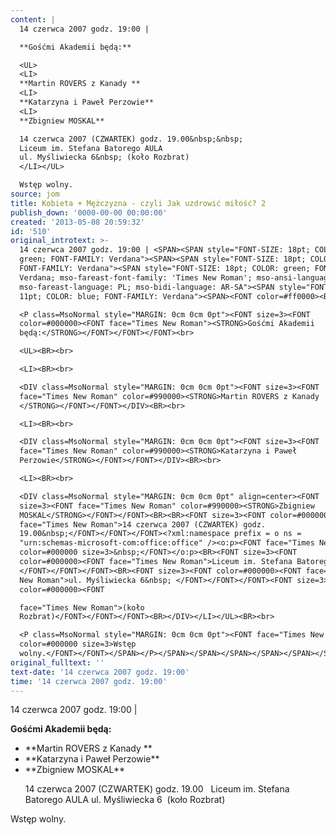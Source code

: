 ```yaml
---
content: |
  14 czerwca 2007 godz. 19:00 | 

  **Gośćmi Akademii będą:**

  <UL>
  <LI>
  **Martin ROVERS z Kanady **
  <LI>
  **Katarzyna i Paweł Perzowie**
  <LI>
  **Zbigniew MOSKAL**

  14 czerwca 2007 (CZWARTEK) godz. 19.00&nbsp;&nbsp;
  Liceum im. Stefana Batorego AULA 
  ul. Myśliwiecka 6&nbsp; (koło Rozbrat)
  </LI></UL>

  Wstęp wolny.
source: jom
title: Kobieta + Mężczyzna - czyli Jak uzdrowić miłość? 2
publish_down: '0000-00-00 00:00:00'
created: '2013-05-08 20:59:32'
id: '510'
original_introtext: >-
  14 czerwca 2007 godz. 19:00 | <SPAN><SPAN style="FONT-SIZE: 18pt; COLOR:
  green; FONT-FAMILY: Verdana"><SPAN><SPAN style="FONT-SIZE: 18pt; COLOR: green;
  FONT-FAMILY: Verdana"><SPAN style="FONT-SIZE: 18pt; COLOR: green; FONT-FAMILY:
  Verdana; mso-fareast-font-family: 'Times New Roman'; mso-ansi-language: PL;
  mso-fareast-language: PL; mso-bidi-language: AR-SA"><SPAN style="FONT-SIZE:
  11pt; COLOR: blue; FONT-FAMILY: Verdana"><SPAN><FONT color=#ff0000><BR><br>

  <P class=MsoNormal style="MARGIN: 0cm 0cm 0pt"><FONT size=3><FONT
  color=#000000><FONT face="Times New Roman"><STRONG>Gośćmi Akademii
  będą:</STRONG></FONT></FONT></FONT><br>

  <UL><BR><br>

  <LI><BR><br>

  <DIV class=MsoNormal style="MARGIN: 0cm 0cm 0pt"><FONT size=3><FONT
  face="Times New Roman" color=#990000><STRONG>Martin ROVERS z Kanady
  </STRONG></FONT></FONT></DIV><BR><br>

  <LI><BR><br>

  <DIV class=MsoNormal style="MARGIN: 0cm 0cm 0pt"><FONT size=3><FONT
  face="Times New Roman" color=#990000><STRONG>Katarzyna i Paweł
  Perzowie</STRONG></FONT></FONT></DIV><BR><br>

  <LI><BR><br>

  <DIV class=MsoNormal style="MARGIN: 0cm 0cm 0pt" align=center><FONT
  size=3><FONT face="Times New Roman" color=#990000><STRONG>Zbigniew
  MOSKAL</STRONG></FONT></FONT><BR><BR><FONT size=3><FONT color=#000000><FONT
  face="Times New Roman">14 czerwca 2007 (CZWARTEK) godz.
  19.00&nbsp;</FONT></FONT></FONT><?xml:namespace prefix = o ns =
  "urn:schemas-microsoft-com:office:office" /><o:p><FONT face="Times New Roman"
  color=#000000 size=3>&nbsp;</FONT></o:p><BR><FONT size=3><FONT
  color=#000000><FONT face="Times New Roman">Liceum im. Stefana Batorego AULA
  </FONT></FONT></FONT><BR><FONT size=3><FONT color=#000000><FONT face="Times
  New Roman">ul. Myśliwiecka 6&nbsp; </FONT></FONT></FONT><FONT size=3><FONT
  color=#000000><FONT 

  face="Times New Roman">(koło
  Rozbrat)</FONT></FONT></FONT><BR></DIV></LI></UL><BR><br>

  <P class=MsoNormal style="MARGIN: 0cm 0cm 0pt"><FONT face="Times New Roman"
  color=#000000 size=3>Wstęp
  wolny.</FONT></FONT></SPAN></P></SPAN></SPAN></SPAN></SPAN></SPAN></SPAN>
original_fulltext: ''
text-date: '14 czerwca 2007 godz. 19:00'
time: '14 czerwca 2007 godz. 19:00'
---
```

14 czerwca 2007 godz. 19:00 | 

**Gośćmi Akademii będą:**

<UL>
<LI>
**Martin ROVERS z Kanady **
<LI>
**Katarzyna i Paweł Perzowie**
<LI>
**Zbigniew MOSKAL**

14 czerwca 2007 (CZWARTEK) godz. 19.00&nbsp;&nbsp;
Liceum im. Stefana Batorego AULA 
ul. Myśliwiecka 6&nbsp; (koło Rozbrat)
</LI></UL>

Wstęp wolny.


<!--{{json:{"created_date":"2013-05-08 20:59:32","publish_down":"0000-00-00 00:00:00","id":"510"}}}-->